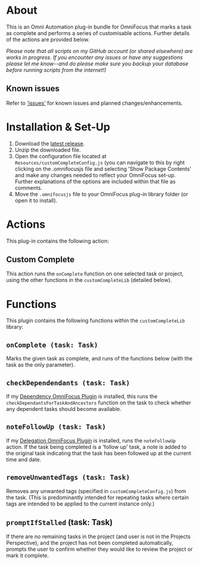 # About

This is an Omni Automation plug-in bundle for OmniFocus that marks a task as complete and performs a series of customisable actions. Further details of the actions are provided below.

_Please note that all scripts on my GitHub account (or shared elsewhere) are works in progress. If you encounter any issues or have any suggestions please let me know--and do please make sure you backup your database before running scripts from the internet!)_

## Known issues 

Refer to ['issues'](https://github.com/ksalzke/custom-complete-omnifocus-plugin/issues) for known issues and planned changes/enhancements.

# Installation & Set-Up

1. Download the [latest release](https://github.com/ksalzke/move-to-action-group-omnifocus-plugin/releases/latest).
2. Unzip the downloaded file.
3. Open the configuration file located at `Resources/customCompleteConfig.js` (you can navigate to this by right clicking on the .omnifocusjs file and selecting 'Show Package Contents' and make any changes needed to reflect your OmniFocus set-up. Further explanations of the options are included within that file as comments.
4. Move the `.omnifocusjs` file to your OmniFocus plug-in library folder (or open it to install).

# Actions

This plug-in contains the following action:

## Custom Complete

This action runs the `onComplete` function on one selected task or project, using the other functions in the `customCompleteLib` (detailed below).

# Functions

This plugin contains the following functions within the `customCompleteLib` library:

## `onComplete (task: Task)`

Marks the given task as complete, and runs of the functions below (with the task as the only parameter).

## `checkDependendants (task: Task)`

If my [Dependency OmniFocus Plugin](https://github.com/ksalzke/dependency-omnifocus-plugin) is installed, this runs the `checkDependantsForTaskAndAncestors` function on the task to check whether any dependent tasks should become available.

## `noteFollowUp (task: Task)`

If my [Delegation OmniFocus Plugin](https://github.com/ksalzke/delegation-omnifocus-plugin) is installed, runs the `noteFollowUp` action. If the task being completed is a 'follow up' task, a note is added to the original task indicating that the task has been followed up at the current time and date.

## `removeUnwantedTags (task: Task)`

Removes any unwanted tags (specified in `customCompleteConfig.js`) from the task. (This is predominantly intended for repeating tasks where certain tags are intended to be applied to the current instance only.)

## `promptIfStalled` (task: Task)

If there are no remaining tasks in the project (and user is not in the Projects Perspective), and the project has not been completed automatically, prompts the user to confirm whether they would like to review the project or mark it complete.
